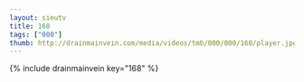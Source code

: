 ```yaml
--- 
layout: sieutv
title: 168
tags: ["000"]
thumb: http://drainmainvein.com/media/videos/tmb/000/000/168/player.jpg
---
```

{% include drainmainvein key="168" %} 
